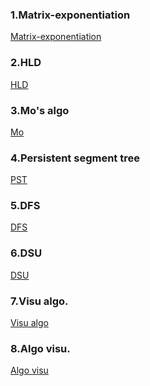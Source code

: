 ### 1.Matrix-exponentiation 
[Matrix-exponentiation](https://procoderforu.com/matrix-exponentiation/)<br>

### 2.HLD 
[HLD](https://blog.anudeep2011.com/heavy-light-decomposition/)<br>

### 3.Mo's algo 
[Mo](https://blog.anudeep2011.com/category/algorithms/)<br>

### 4.Persistent segment tree 
[PST](https://blog.anudeep2011.com/category/segment-trees/)<br>

### 5.DFS 
[DFS](https://cp-algorithms.com/graph/depth-first-search.html)<br>

### 6.DSU
[DSU](https://cp-algorithms.com/data_structures/disjoint_set_union.html)<br>

### 7.Visu algo.
[Visu algo](https://visualgo.net/en)<br>

### 8.Algo visu.
[Algo visu](https://algorithm-visualizer.org/dynamic-programming/knapsack-problem)<br>

